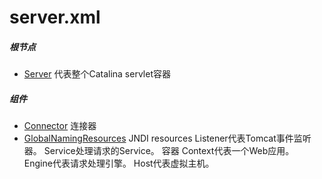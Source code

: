 # server.xml

##### 根节点

- [Server](Server.md) 代表整个Catalina servlet容器

##### 组件

- [Connector](Connector.md) 连接器
- [GlobalNamingResources](GlobalNamingResources.md) JNDI resources
Listener代表Tomcat事件监听器。
Service处理请求的Service。
容器
Context代表一个Web应用。
Engine代表请求处理引擎。
Host代表虚拟主机。